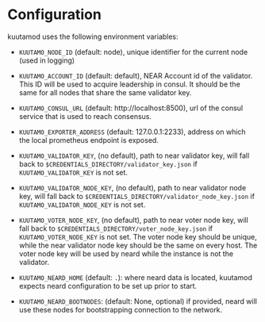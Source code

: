 # Configuration

kuutamod uses the following environment variables:

- `KUUTAMO_NODE_ID` (default: node), unique identifier for the current node (used in logging)
- `KUUTAMO_ACCOUNT_ID` (default: default), NEAR Account id of the validator.
   This ID will be used to acquire leadership in consul. It should be the same
   for all nodes that share the same validator key.
- `KUUTAMO_CONSUL_URL` (default: http://localhost:8500), url of the consul service that is used to reach consensus.
- `KUUTAMO_EXPORTER_ADDRESS` (default: 127.0.0.1:2233), address on which the local prometheus endpoint is exposed.
- `KUUTAMO_VALIDATOR_KEY`, (no default), path to near validator key, will
  fall back to `$CREDENTIALS_DIRECTORY/validator_key.json` if
  `KUUTAMO_VALIDATOR_KEY` is not set.

- `KUUTAMO_VALIDATOR_NODE_KEY`, (no default), path to near validator node key, will
  fall back to `$CREDENTIALS_DIRECTORY/validator_node_key.json` if
  `KUUTAMO_VALIDATOR_NODE_KEY` is not set.

- `KUUTAMO_VOTER_NODE_KEY`, (no default), path to near voter node key, will fall
  back to `$CREDENTIALS_DIRECTORY/voter_node_key.json` if `KUUTAMO_VOTER_NODE_KEY` is
  not set.  The voter node key should be unique, while the near validator node
  key should be the same on every host. The voter node key will be used by
  neard while the instance is not the validator.

- `KUUTAMO_NEARD_HOME` (default: `.`): where neard data is located, kuutamod expects neard configuration
  to be set up prior to start.
- `KUUTAMO_NEARD_BOOTNODES`: (default: None, optional) if provided, neard will
  use these nodes for bootstrapping connection to the network.

